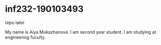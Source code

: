 # inf232-190103493
repo later

My name is Aiya Mukazhanova. I am second year student. I am studying at engineering fuculty.
